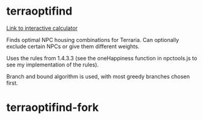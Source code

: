 # terraoptifind

[Link to interactive calculator](https://tureptor.github.io/terraoptifind/)

Finds optimal NPC housing combinations for Terraria. Can optionally exclude certain NPCs or give them different weights.

Uses the rules from 1.4.3.3 (see the oneHappiness function in npctools.js to see my implementation of the rules).

Branch and bound algorithm is used, with most greedy branches chosen first.
# terraoptifind-fork
